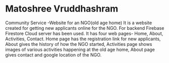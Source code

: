 # Matoshree Vruddhashram
Community Service -Website for an NGO(old age home) 
It is a website created for getting new applicants online for the NGO.
For backend Firebase Firestore Cloud server has been used.
It has four web pages- Home, About, Activities, Contact.
Home page has the registration link for new applicants, About gives the history of how the NGO started,
Activities page shows images of various activities happening at the old age home, About page gives contact and google location of the NGO.
